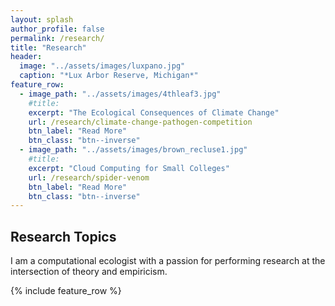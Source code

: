 ```yaml
---
layout: splash
author_profile: false
permalink: /research/
title: "Research"
header:
  image: "../assets/images/luxpano.jpg"
  caption: "*Lux Arbor Reserve, Michigan*"
feature_row:
  - image_path: "../assets/images/4thleaf3.jpg"
    #title: 
    excerpt: "The Ecological Consequences of Climate Change"
    url: /research/climate-change-pathogen-competition
    btn_label: "Read More"
    btn_class: "btn--inverse"
  - image_path: "../assets/images/brown_recluse1.jpg"
    #title: 
    excerpt: "Cloud Computing for Small Colleges"
    url: /research/spider-venom
    btn_label: "Read More"
    btn_class: "btn--inverse"
---
```


## Research Topics

I am a computational ecologist with a passion for performing research at the intersection of theory and empiricism. 

{% include feature_row %}

